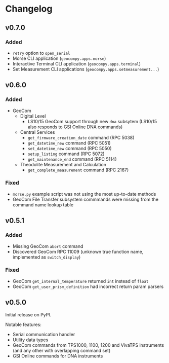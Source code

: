 # Changelog

## v0.7.0

### Added

- `retry` option to `open_serial`
- Morse CLI application (`geocompy.apps.morse`)
- Interactive Terminal CLI application (`geocompy.apps.terminal`)
- Set Measurement CLI applications (`geocompy.apps.setmeasurement...`)

## v0.6.0

### Added

- GeoCom
  - Digital Level
    - LS10/15 GeoCom support through new `dna` subsytem (LS10/15 also responds to GSI Online DNA commands)
  - Central Services
    - `get_firmware_creation_date` command (RPC 5038)
    - `get_datetime_new` command (RPC 5051)
    - `set_datetime_new` command (RPC 5050)
    - `setup_listing` command (RPC 5072)
    - `get_maintenance_end` command (RPC 5114)
  - Theodolite Measurement and Calculation
    - `get_complete_measurement` command (RPC 2167)

### Fixed

- `morse.py` example script was not using the most up-to-date methods
- GeoCom File Transfer subsystem commmands were missing from the command name lookup table

## v0.5.1

### Added

- Missing GeoCom `abort` command
- Discovered GeoCom RPC 11009 (unknown true function name, implemented as
  `switch_display`)

### Fixed

- GeoCom `get_internal_temperature` returned `int` instead of `float`
- GeoCom `get_user_prism_definition` had incorrect return param parsers

## v0.5.0

Initial release on PyPI.

Notable features:

- Serial communication handler
- Utility data types
- GeoCom commands from TPS1000, 1100, 1200 and VivaTPS instruments
  (and any other with overlapping command set)
- GSI Online commands for DNA instruments
